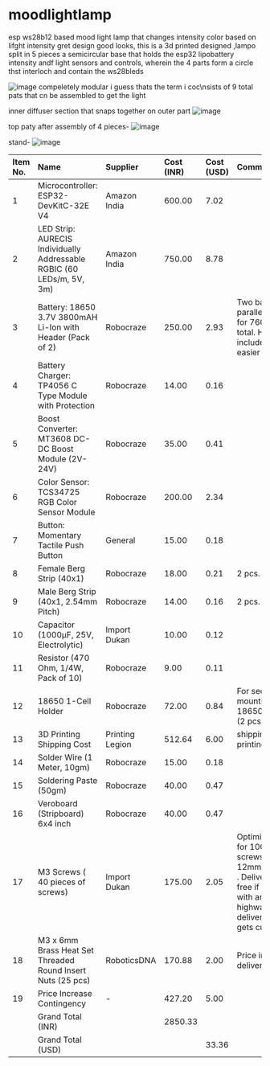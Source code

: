 # moodlightlamp
esp ws28b12 based mood light lamp that changes intensity color based on lifght intensity gret design good looks, this is a 3d printed designed ,lampo split in 5 pieces a semicircular base that holds the esp32 lipobattery intensity andf light sensors and controls, wherein the 4 parts form a circle thst interloch and contain the ws28bleds

![image](https://github.com/user-attachments/assets/d83b1a37-41bf-4efe-ae61-d65401684fd9)
compeletely modular i guess thats the term i coc\nsists of 9 total pats that cn be assembled to get the light

inner diffuser section that snaps together on outer part
![image](https://github.com/user-attachments/assets/13bd1f42-7b2b-4f39-a4de-af1be7adfe09)

top paty after assembly of 4 pieces-
![image](https://github.com/user-attachments/assets/ce5ee1df-acca-4042-a582-9d4638dff2ea)

stand-
![image](https://github.com/user-attachments/assets/1e3857ba-2f29-4ce1-a807-43f56f4739c9)

| Item No. | Name | Supplier | Cost (INR) | Cost (USD) | Comment | Link |
| :------- | :--------------------------------------------- | :---------------- | :--------- | :--------- | :----------------------------------------------------------------------------------------------------------------------------------------------------------------------------------------------------------------------------- | :---------------------------------------------------------------------------------------------------------- |
| 1 | Microcontroller: ESP32-DevKitC-32E V4 | Amazon India | 600.00 | 7.02 | | https://www.amazon.in/ESP32-DevkitC-32E-V4-Latest-ESP32-Development/dp/B0BSSB25MS |
| 2 | LED Strip: AURECIS Individually Addressable RGBIC (60 LEDs/m, 5V, 3m) | Amazon India | 750.00 | 8.78 | | https://www.amazon.in/AURECIS-Individually-Addressable-Non-Waterproof-Combinations/dp/B0FC96PCJQ/ |
| 3 | Battery: 18650 3.7V 3800mAH Li-Ion with Header (Pack of 2) | Robocraze | 250.00 | 2.93 | Two batteries in parallel (1S2P) for 7600mAh total. Headers included for easier wiring. | https://robocraze.com/products/18650-3-7v-3800mah-rechargeable-lithium-ion-battery-with-header-pack-of-2 |
| 4 | Battery Charger: TP4056 C Type Module with Protection | Robocraze | 14.00 | 0.16 | | https://robocraze.com/products/tp4056-battery-charger-c-type-module-with-protection-1 |
| 5 | Boost Converter: MT3608 DC-DC Boost Module (2V-24V) | Robocraze | 35.00 | 0.41 | | https://robocraze.com/products/mt3608-dc-dc-boost-module-2V-24V?_pos=1&_sid=a627efe0c&_ss=r |
| 6 | Color Sensor: TCS34725 RGB Color Sensor Module | Robocraze | 200.00 | 2.34 | | https://robocraze.com/products/tcs34725-rgb-color-sensor?variant=40192938475673 |
| 7 | Button: Momentary Tactile Push Button | General | 15.00 | 0.18 | | |
| 8 | Female Berg Strip (40x1) | Robocraze | 18.00 | 0.21 | 2 pcs. | https://www.robocraze.com/products/40x1-female-berg-strip?_pos=1&_psq=berg&_ss=e&_v=1.0 |
| 9 | Male Berg Strip (40x1, 2.54mm Pitch) | Robocraze | 14.00 | 0.16 | 2 pcs. | https://www.robocraze.com/products/40x1-pin-2-54mm-pitch-male-berg-strip?_pos=3&_psq=berg&_ss=e&_v=1.0 |
| 10 | Capacitor (1000µF, 25V, Electrolytic) | Import Dukan | 10.00 | 0.12 | | https://www.importdukan.com/1000uf-25v-electrolytic-capacitor-resistors?search=1000uf+capicator&description=true |
| 11 | Resistor (470 Ohm, 1/4W, Pack of 10) | Robocraze | 9.00 | 0.11 | | https://www.robocraze.com/products/470-ohm-resistor-pack-of-10?_pos=1&_sid=04790dc15&_ss=r |
| 12 | 18650 1-Cell Holder | Robocraze | 72.00 | 0.84 | For secure mounting of two 18650 batteries (2 pcs). | https://www.robocraze.com/products/18650-1-cell-holder?_pos=4&_psq=holder&_ss=e&_v=1.0 |
| 13 | 3D Printing Shipping Cost | Printing Legion | 512.64 | 6.00 | shipping from printing Legion. | (Shipping) |
| 14 | Solder Wire (1 Meter, 10gm) | Robocraze | 15.00 | 0.18 | | https://www.robocraze.com/products/soldering-wire10gm?_pos=2&_psq=solder&_ss=e&_v=1.0 |
| 15 | Soldering Paste (50gm) | Robocraze | 40.00 | 0.47 | | https://www.robocraze.com/products/soldering-paste-50-gm?_pos=5&_sid=5845158cf&_ss=r |
| 16 | Veroboard (Stripboard) 6x4 inch | Robocraze | 40.00 | 0.47 | | https://www.robocraze.com/products/veroboard6x4?_pos=5&_sid=3dfce3751&_ss=r |
| 17 | M3 Screws ( 40 pieces of screws) | Import Dukan | 175.00 | 2.05 | Optimized: Total for 100 3mm M3 screws all types 12mm.6mm,3mm . Delivery can be free if clubbed with another highway project delivery. cost gets cut to 100 | https://www.importdukan.com/m2.5-x-8.5mm-socket-head-cap-allen-screws-pack-10-screws |
| 18 | M3 x 6mm Brass Heat Set Threaded Round Insert Nuts (25 pcs) | RoboticsDNA | 170.88 | 2.00 | Price includes delivery. | https://roboticsdna.in/product/m3-x-6mm-brass-heat-set-threaded-round-insert-nut-25-pcs/ |
| 19 | Price Increase Contingency | - | 427.20 | 5.00 | | |
| | Grand Total (INR) | | 2850.33 | | | |
| | Grand Total (USD) | | | 33.36 | | |


